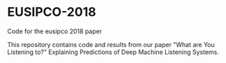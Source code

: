 # EUSIPCO-2018
Code for the eusipco 2018 paper

This repository contains code and results from our paper "What are You Listening to?" Explaining Predictions of Deep Machine Listening Systems.
